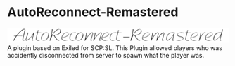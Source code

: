 # AutoReconnect-Remastered
<div align="center">
  <img src="https://github.com/XKaguya/AutoReconnect-Remastered/blob/main/AutoReconnect-Remastered.png">
</div>
A plugin based on Exiled for SCP:SL. This Plugin allowed players who was accidently disconnected from server to spawn what the player was.


